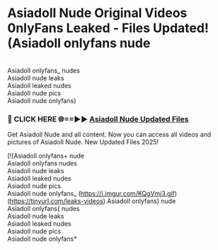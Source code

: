 # Asiadoll Nude Original Videos 0nlyFans Leaked - Files Updated! (Asiadoll onlyfans nude<br>
<br>
Asiadoll onlyfans_ nudes<br>
Asiadoll nude leaks<br>
Asiadoll leaked nudes<br>
Asiadoll nude pics<br>
Asiadoll nude onlyfans)

<h3>🔴 CLICK HERE 🌐==►► <a href="https://tinyurl.com/leaks-videos" rel="nofollow">Asiadoll Nude Updated Files</a></h3>

Get Asiadoll Nude and all content. Now you can access all videos and pictures of Asiadoll Nude. New Updated Files 2025!

[![Asiadoll onlyfans+ nude<br>
Asiadoll onlyfans nudes<br>
Asiadoll nude leaks<br>
Asiadoll leaked nudes<br>
Asiadoll nude pics<br>
Asiadoll nude onlyfans_
(https://i.imgur.com/KQgVmj3.gif)(https://tinyurl.com/leaks-videos)
Asiadoll onlyfans) nude<br>
Asiadoll onlyfans{ nudes<br>
Asiadoll nude leaks<br>
Asiadoll leaked nudes<br>
Asiadoll nude pics<br>
Asiadoll nude onlyfans*